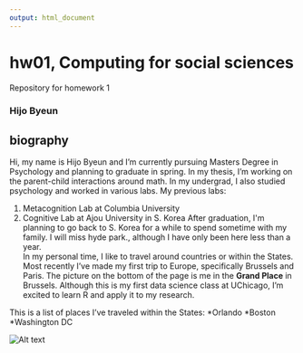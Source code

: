 ```yaml
---
output: html_document
---
```

# hw01, Computing for social sciences
Repository for homework 1

### Hijo Byeun
## biography

Hi, my name is Hijo Byeun and I’m currently pursuing Masters Degree in Psychology and planning to graduate in spring. In my thesis, I’m working on the parent-child interactions around math. In my undergrad, I also studied psychology and worked in various labs. 
My previous labs: 
1. Metacognition Lab at Columbia University
2. Cognitive Lab at Ajou University in S. Korea
After graduation, I'm planning to go back to S. Korea for a while to spend sometime with my family. I will miss hyde park., although I have only been here less than a year.  
In my personal time, I like to travel around countries or within the States. Most recently I’ve made my first trip to Europe, specifically Brussels and Paris. The picture on the bottom of the page is me in the **Grand Place** in Brussels. Although this is my first data science class at UChicago, I’m excited to learn R and apply it to my research.

This is a list of places I’ve traveled within the States:
*Orlando
*Boston
*Washington DC


![Alt text](/Users/hijobyeun/Documents/:cfss/image.jpg)
